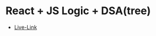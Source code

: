 # React + JS Logic + DSA(tree)

- [Live-Link](https://github.com/vitejs/vite-plugin-react/blob/main/packages/plugin-react/README.md) 
